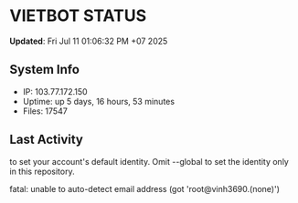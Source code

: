 # VIETBOT STATUS
**Updated**: Fri Jul 11 01:06:32 PM +07 2025

## System Info
- IP: 103.77.172.150
- Uptime: up 5 days, 16 hours, 53 minutes
- Files: 17547

## Last Activity

to set your account's default identity.
Omit --global to set the identity only in this repository.

fatal: unable to auto-detect email address (got 'root@vinh3690.(none)')
